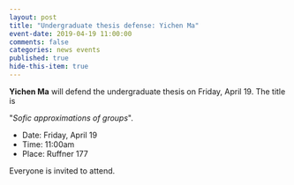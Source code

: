 ```yaml
---
layout: post
title: "Undergraduate thesis defense: Yichen Ma"
event-date: 2019-04-19 11:00:00
comments: false
categories: news events
published: true
hide-this-item: true
---
```


**Yichen Ma** will defend the undergraduate thesis on Friday, April 19. 
The title is

"_Sofic approximations of groups_".

- Date: Friday, April 19
- Time: 11:00am
- Place: Ruffner 177

Everyone is invited to attend.
